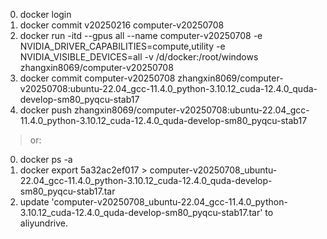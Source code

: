 0. docker login
1. docker commit v20250216  computer-v20250708
2. docker run -itd --gpus all --name computer-v20250708 -e NVIDIA_DRIVER_CAPABILITIES=compute,utility -e NVIDIA_VISIBLE_DEVICES=all -v /d/docker:/root/windows zhangxin8069/computer-v20250708
3. docker commit computer-v20250708  zhangxin8069/computer-v20250708:ubuntu-22.04_gcc-11.4.0_python-3.10.12_cuda-12.4.0_quda-develop-sm80_pyqcu-stab17
4. docker push  zhangxin8069/computer-v20250708:ubuntu-22.04_gcc-11.4.0_python-3.10.12_cuda-12.4.0_quda-develop-sm80_pyqcu-stab17
> or:
0.  docker ps -a
1.  docker export 5a32ac2ef017 > computer-v20250708_ubuntu-22.04_gcc-11.4.0_python-3.10.12_cuda-12.4.0_quda-develop-sm80_pyqcu-stab17.tar
2.  update 'computer-v20250708_ubuntu-22.04_gcc-11.4.0_python-3.10.12_cuda-12.4.0_quda-develop-sm80_pyqcu-stab17.tar' to aliyundrive.